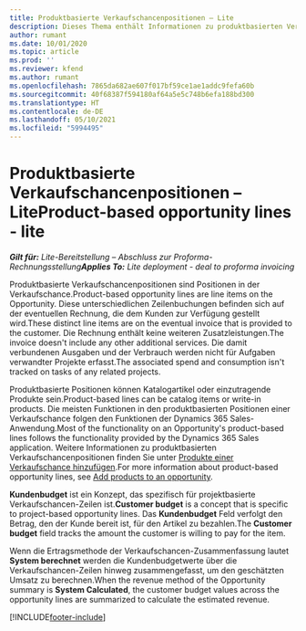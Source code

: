 ```yaml
---
title: Produktbasierte Verkaufschancenpositionen – Lite
description: Dieses Thema enthält Informationen zu produktbasierten Verkaufschancenpositionen in Project Operations.
author: rumant
ms.date: 10/01/2020
ms.topic: article
ms.prod: ''
ms.reviewer: kfend
ms.author: rumant
ms.openlocfilehash: 7865da682ae607f017bf59ce1ae1addc9fefa60b
ms.sourcegitcommit: 40f68387f594180af64a5e5c748b6efa188bd300
ms.translationtype: HT
ms.contentlocale: de-DE
ms.lasthandoff: 05/10/2021
ms.locfileid: "5994495"
---
```

# <a name="product-based-opportunity-lines---lite"></a><span data-ttu-id="4d6ae-103">Produktbasierte Verkaufschancenpositionen – Lite</span><span class="sxs-lookup"><span data-stu-id="4d6ae-103">Product-based opportunity lines - lite</span></span>

<span data-ttu-id="4d6ae-104">_**Gilt für:** Lite-Bereitstellung – Abschluss zur Proforma-Rechnungsstellung_</span><span class="sxs-lookup"><span data-stu-id="4d6ae-104">_**Applies To:** Lite deployment - deal to proforma invoicing_</span></span>

<span data-ttu-id="4d6ae-105">Produktbasierte Verkaufschancenpositionen sind Positionen in der Verkaufschance.</span><span class="sxs-lookup"><span data-stu-id="4d6ae-105">Product-based opportunity lines are line items on the Opportunity.</span></span> <span data-ttu-id="4d6ae-106">Diese unterschiedlichen Zeilenbuchungen befinden sich auf der eventuellen Rechnung, die dem Kunden zur Verfügung gestellt wird.</span><span class="sxs-lookup"><span data-stu-id="4d6ae-106">These distinct line items are on the eventual invoice that is provided to the customer.</span></span> <span data-ttu-id="4d6ae-107">Die Rechnung enthält keine weiteren Zusatzleistungen.</span><span class="sxs-lookup"><span data-stu-id="4d6ae-107">The invoice doesn't include any other additional services.</span></span> <span data-ttu-id="4d6ae-108">Die damit verbundenen Ausgaben und der Verbrauch werden nicht für Aufgaben verwandter Projekte erfasst.</span><span class="sxs-lookup"><span data-stu-id="4d6ae-108">The associated spend and consumption isn't tracked on tasks of any related projects.</span></span>

<span data-ttu-id="4d6ae-109">Produktbasierte Positionen können Katalogartikel oder einzutragende Produkte sein.</span><span class="sxs-lookup"><span data-stu-id="4d6ae-109">Product-based lines can be catalog items or write-in products.</span></span> <span data-ttu-id="4d6ae-110">Die meisten Funktionen in den produktbasierten Positionen einer Verkaufschance folgen den Funktionen der Dynamics 365 Sales-Anwendung.</span><span class="sxs-lookup"><span data-stu-id="4d6ae-110">Most of the functionality on an Opportunity's product-based lines follows the functionality provided by the Dynamics 365 Sales application.</span></span> <span data-ttu-id="4d6ae-111">Weitere Informationen zu produktbasierten Verkaufschancenpositionen finden Sie unter [Produkte einer Verkaufschance hinzufügen](/dynamics365/sales-enterprise/add-products-opportunity).</span><span class="sxs-lookup"><span data-stu-id="4d6ae-111">For more information about product-based opportunity lines, see [Add products to an opportunity](/dynamics365/sales-enterprise/add-products-opportunity).</span></span>

<span data-ttu-id="4d6ae-112">**Kundenbudget** ist ein Konzept, das spezifisch für projektbasierte Verkaufschancen-Zeilen ist.</span><span class="sxs-lookup"><span data-stu-id="4d6ae-112">**Customer budget** is a concept that is specific to project-based opportunity lines.</span></span> <span data-ttu-id="4d6ae-113">Das **Kundenbudget** Feld verfolgt den Betrag, den der Kunde bereit ist, für den Artikel zu bezahlen.</span><span class="sxs-lookup"><span data-stu-id="4d6ae-113">The **Customer budget** field tracks the amount the customer is willing to pay for the item.</span></span>

<span data-ttu-id="4d6ae-114">Wenn die Ertragsmethode der Verkaufschancen-Zusammenfassung lautet **System berechnet** werden die Kundenbudgetwerte über die Verkaufschancen-Zeilen hinweg zusammengefasst, um den geschätzten Umsatz zu berechnen.</span><span class="sxs-lookup"><span data-stu-id="4d6ae-114">When the revenue method of the Opportunity summary is **System Calculated**, the customer budget values across the opportunity lines are summarized to calculate the estimated revenue.</span></span> 



[!INCLUDE[footer-include](../../includes/footer-banner.md)]